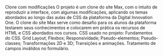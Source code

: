 Clone com modificações
O projeto é um clone do site Max, com o intuito de reproduzir a interface, com algumas modificações, aplicando os temas abordados ao longo das aulas de CSS da plataforma da Digital Innovation One.
O clone do site Max serve como desafio para os alunos da plataforma testarem seus conhecimentos e colocarem em prática os recursos de HTML e CSS abordados nos cursos.
CSS usado no projeto:
Fundamentos do CSS.
Grid Layout;
Flexbox;
Responsividade;
Pseudo-elementos;
Pseudo-classes;
Transformações 2D e 3D;
Transições e animações.
Tratamento de campos inválidos no formulário.
